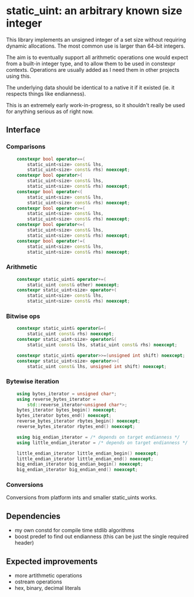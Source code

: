 # static_uint: an arbitrary known size integer

This library implements an unsigned integer of a set size without requiring dynamic allocations. The most common use is larger than 64-bit integers.

The aim is to eventually support all arithmetic operations one would expect from a built-in integer type, and to allow them to be used in constexpr contexts. Operations are usually added as I need them in other projects using this.

The underlying data should be identical to a native it if it existed (ie. it respects things like endianness).

This is an extremely early work-in-progress, so it shouldn't really be used for anything serious as of right now.

## Interface

### Comparisons
```cpp
    constexpr bool operator==(
        static_uint<size> const& lhs,
        static_uint<size> const& rhs) noexcept;
    constexpr bool operator>(
        static_uint<size> const& lhs,
        static_uint<size> const& rhs) noexcept;
    constexpr bool operator<(
        static_uint<size> const& lhs,
        static_uint<size> const& rhs) noexcept;
    constexpr bool operator>=(
        static_uint<size> const& lhs,
        static_uint<size> const& rhs) noexcept;
    constexpr bool operator<=(
        static_uint<size> const& lhs,
        static_uint<size> const& rhs) noexcept;
    constexpr bool operator!=(
        static_uint<size> const& lhs,
        static_uint<size> const& rhs) noexcept;
```

### Arithmetic

```cpp
    constexpr static_uint& operator+=(
        static_uint const& other) noexcept;
    constexpr static_uint<size> operator+(
        static_uint<size> const& lhs,
        static_uint<size> const& rhs) noexcept;
```

### Bitwise ops

```cpp
    constexpr static_uint& operator&=(
        static_uint const& rhs) noexcept;
    constexpr static_uint<size> operator&(
        static_uint const& lhs, static_uint const& rhs) noexcept;

    constexpr static_uint& operator>>=(unsigned int shift) noexcept;
    constexpr static_uint<size> operator>>(
        static_uint const& lhs, unsigned int shift) noexcept;
```

### Bytewise iteration

```cpp
    using bytes_iterator = unsigned char*;
    using reverse_bytes_iterator =
        std::reverse_iterator<unsigned char*>;
    bytes_iterator bytes_begin() noexcept;
    bytes_iterator bytes_end() noexcept;
    reverse_bytes_iterator rbytes_begin() noexcept;
    reverse_bytes_iterator rbytes_end() noexcept;

    using big_endian_iterator = /* depends on target endianness */
    using little_endian_iterator = /* depends on target endianness */

    little_endian_iterator little_endian_begin() noexcept;
    little_endian_iterator little_endian_end() noexcept;
    big_endian_iterator big_endian_begin() noexcept;
    big_endian_iterator big_endian_end() noexcept;
```

### Conversions

Conversions from platform ints and smaller static_uints works.

## Dependencies

- my own constd for compile time stdlib algorithms
- boost predef to find out endianness (this can be just the single required header)

## Expected improvements

- more artithmetic operations
- ostream operations
- hex, binary, decimal literals